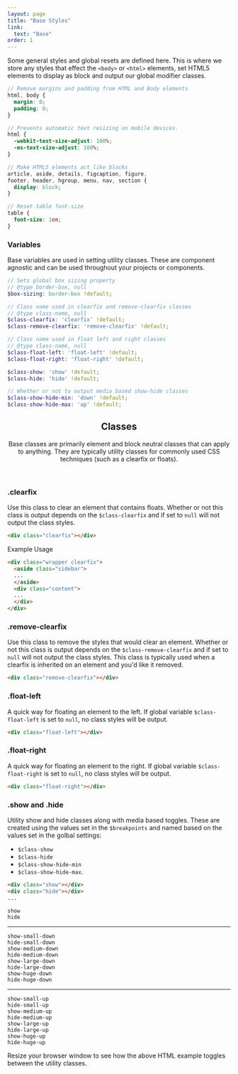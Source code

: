 ```yaml
---
layout: page
title: "Base Styles"
link:
  text: "Base"
order: 1
---
```


Some general styles and global resets are defined here. This is where we store any styles that effect the `<body>` or `<html>` elements, set HTML5 elements to display as block and output our global modifier classes.

```scss
// Remove margins and padding from HTML and Body elements
html, body {
  margin: 0;
  padding: 0;
}

// Prevents automatic text resizing on mobile devices.
html {
  -webkit-text-size-adjust: 100%;
  -ms-text-size-adjust: 100%;
}

// Make HTML5 elements act like blocks
article, aside, details, figcaption, figure,
footer, header, hgroup, menu, nav, section {
  display: block;
}

// Reset table font-size
table {
  font-size: 1em;
}
```

<div id="toc" class="toc"></div>

<section id="var-base" class="docs-item" markdown="1">

### Variables

Base variables are used in setting utility classes. These are component agnostic and can be used throughout your projects or components.

```scss
// Sets global box sizing property
// @type border-box, null
$box-sizing: border-box !default;

// Class name used in clearfix and remove-clearfix classes
// @type class-name, null
$class-clearfix: 'clearfix' !default;
$class-remove-clearfix: 'remove-clearfix' !default;

// Class name used in float left and right classes
// @type class-name, null
$class-float-left: 'float-left' !default;
$class-float-right: 'float-right' !default;

$class-show: 'show' !default;
$class-hide: 'hide' !default;

// Whether or not to output media based show-hide classes
$class-show-hide-min: 'down' !default;
$class-show-hide-max: 'up' !default;
```

</section><!-- .docs-item -->

<header class="docs-header" markdown="1">

## Classes

Base classes are primarily element and block neutral classes that can apply to anything. They are typically utility classes for commonly used CSS techniques (such as a clearfix or floats).

</header><!-- .docs-header -->

<section id="class-clearfix" class="docs-item" markdown="1">

### .clearfix

Use this class to clear an element that contains floats. Whether or not this class is output depends on the <code>$class-clearfix</code> and if set to `null` will not output the class styles.

```html
<div class="clearfix"></div>
```

<p class="subheading">Example Usage</p>

```html
<div class="wrapper clearfix">
  <aside class="sidebar">
  ...
  </aside>
  <div class="content">
  ...
  </div>
</div>
```

</section><!-- .docs-item -->

<section id="class-remove-clearfix" class="docs-item" markdown="1">

### .remove-clearfix

Use this class to remove the styles that would clear an element. Whether or not this class is output depends on the `$class-remove-clearfix` and if set to `null` will not output the class styles. This class is typically used when a clearfix is inherited on an element and you'd like it removed.

```html
<div class="remove-clearfix"></div>
```

</section><!-- .docs-item -->

<section id="class-float-left" class="docs-item" markdown="1">

### .float-left

A quick way for floating an element to the left. If global variable `$class-float-left` is set to `null`, no class styles will be output.

```html
<div class="float-left"></div>
```

</section><!-- .docs-item -->

<section id="class-float-right" class="docs-item" markdown="1">

### .float-right

A quick way for floating an element to the right. If global variable `$class-float-right` is set to `null`, no class styles will be output.

```html
<div class="float-right"></div>
```

</section><!-- .docs-item -->

<section id="class-show-hide" class="docs-item" markdown="1">

### .show and .hide

Utility show and hide classes along with media based toggles. These are created using the values set in the `$breakpoints` and named based on the values set in the golbal settings:

* `$class-show`
* `$class-hide`
* `$class-show-hide-min`
* `$class-show-hide-max`.

```html
<div class="show"></div>
<div class="hide"></div>
...
```

<div class="demo">
  <div class="show"><code>show</code></div>
  <div class="hide"><code>hide</code></div>
  <hr>
  <div class="show-small-down"><code>show-small-down</code></div>
  <div class="hide-small-down"><code>hide-small-down</code></div>
  <div class="show-medium-down"><code>show-medium-down</code></div>
  <div class="hide-medium-down"><code>hide-medium-down</code></div>
  <div class="show-large-down"><code>show-large-down</code></div>
  <div class="hide-large-down"><code>hide-large-down</code></div>
  <div class="show-huge-down"><code>show-huge-down</code></div>
  <div class="hide-huge-down"><code>hide-huge-down</code></div>
  <hr>
  <div class="show-small-up"><code>show-small-up</code></div>
  <div class="hide-small-up"><code>hide-small-up</code></div>
  <div class="show-medium-up"><code>show-medium-up</code></div>
  <div class="hide-medium-up"><code>hide-medium-up</code></div>
  <div class="show-large-up"><code>show-large-up</code></div>
  <div class="hide-large-up"><code>hide-large-up</code></div>
  <div class="show-huge-up"><code>show-huge-up</code></div>
  <div class="hide-huge-up"><code>hide-huge-up</code></div>
</div>

<div class="notice info">
  <p>Resize your browser window to see how the above HTML example toggles between the utility classes.</p>
</div>

</section><!-- .docs-item -->
